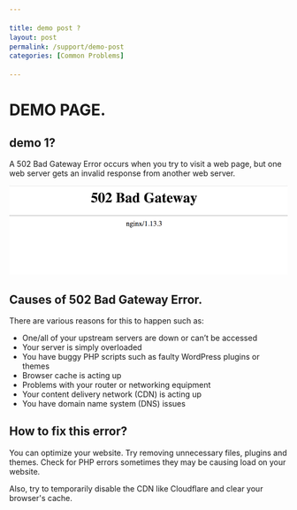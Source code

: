 ```yaml
---

title: demo post ?
layout: post
permalink: /support/demo-post
categories: [Common Problems]

---
```


# DEMO PAGE.
## demo 1?
A 502 Bad Gateway Error occurs when you try to visit a web page, but one web server gets an invalid response from another web server.

![502 Bad Gateway Error](/assets/postsimg/502-bad-gateway.png)

## Causes of 502 Bad Gateway Error.
There are various reasons for this to happen such as:

- One/all of your upstream servers are down or can’t be accessed
- Your server is simply overloaded
- You have buggy PHP scripts such as faulty WordPress plugins or themes
- Browser cache is acting up
- Problems with your router or networking equipment
- Your content delivery network (CDN) is acting up
- You have domain name system (DNS) issues

## How to fix this error?

You can optimize your website. Try removing unnecessary files, plugins and themes. Check for PHP errors sometimes they may be causing load on your website.

Also, try to temporarily disable the CDN like Cloudflare and clear your browser's cache.

